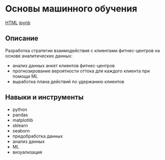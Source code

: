# Основы машинного обучения
[HTML]( "html") [ipynb]( "ipynb") 
## Описание	
Разработка стратегии взаимодействия с клиентами фитнес-центров на основе аналитических данных: 
- анализ данных анкет клиентов фитнес-центров
- прогнозирование вероятности оттока для каждого клиента при помощи ML
- выработка плана действий по удержанию клиентов
## Навыки и инструменты
- python 
- pandas 
- matplotlib
- sklearn
- seaborn
- предобработка данных 
- анализ данных
- ML
- визуализация

